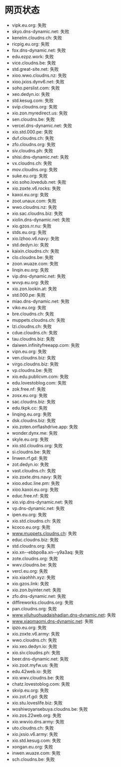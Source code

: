 # 网页状态
- vipk.eu.org: 失败
- skyo.dns-dynamic.net: 失败
- kenelm.cloudns.ch: 失败
- ricpig.eu.org: 失败
- fox.dns-dynamic.net: 失败
- edu.ezpz.work: 失败
- vice.cloudns.be: 失败
- std.great-site.net: 失败
- xioo.wwo.cloudns.nz: 失败
- xioo.jxios.dynv6.net: 失败
- soho.perslist.com: 失败
- xeo.dedyn.io: 失败
- std.kesug.com: 失败
- svip.cloudns.org: 失败
- xio.zon.myredirect.us: 失败
- sen.cloudns.be: 失败
- vercel.dns-dynamic.net: 失败
- xio.std.000.pe: 失败
- duf.cloudns.ch: 失败
- zfo.cloudns.org: 失败
- siv.cloudns.ph: 失败
- shisi.dns-dynamic.net: 失败
- vx.cloudns.ch: 失败
- mov.cloudns.org: 失败
- suke.eu.org: 失败
- xio.soho.lovedub.net: 失败
- xio.zoxte.v6.rocks: 失败
- kaxoi.eu.org: 失败
- zoot.unaux.com: 失败
- wwo.cloudns.nz: 失败
- xio.sac.cloudns.biz: 失败
- xiolin.dns-dynamic.net: 失败
- xio.gzos.rr.nu: 失败
- stds.eu.org: 失败
- xio.lzhoo.v6.navy: 失败
- std.dedyn.io: 失败
- kaixin.cloudns.ch: 失败
- clo.cloudns.be: 失败
- zoon.wuaze.com: 失败
- linqin.eu.org: 失败
- vip.dns-dynamic.net: 失败
- wvvp.eu.org: 失败
- xio.zon.lookin.at: 失败
- std.000.pe: 失败
- miao.dns-dynamic.net: 失败
- viko.eu.org: 失败
- bre.cloudns.ch: 失败
- muppets.cloudns.ch: 失败
- lzi.cloudns.ch: 失败
- cdue.cloudns.ch: 失败
- tau.cloudns.biz: 失败
- daiwen.infinityfreeapp.com: 失败
- vipn.eu.org: 失败
- ven.cloudns.biz: 失败
- virgo.cloudns.biz: 失败
- vp.cloudns.be: 失败
- xio.edu.publicvm.com: 失败
- edu.lovestoblog.com: 失败
- zok.free.nf: 失败
- zosx.eu.org: 失败
- sac.cloudns.biz: 失败
- edu.tkpk.cc: 失败
- linqing.eu.org: 失败
- dsk.cloudns.biz: 失败
- xio.zoten.onflashdrive.app: 失败
- wonder.dynx.me: 失败
- skyle.eu.org: 失败
- xio.std.cloudns.org: 失败
- si.cloudns.be: 失败
- linwen.rf.gd: 失败
- zot.dedyn.io: 失败
- vast.cloudns.ch: 失败
- xio.zoxte.dns.navy: 失败
- xioo.educ.line.pm: 失败
- xioo.kaxoi.eu.org: 失败
- educ.free.nf: 失败
- xio.vip.dns-dynamic.net: 失败
- vp.dns-dynamic.net: 失败
- ipen.eu.org: 失败
- xio.std.cloudns.ch: 失败
- kcoco.eu.org: 失败
- www.muppets.cloudns.ch: 失败
- educ.cloudns.biz: 失败
- std.cloudns.org: 失败
- xio.xn--ebbpo8a.xn--y9a3aq: 失败
- zote.cloudns.org: 失败
- wwv.cloudns.be: 失败
- vercl.eu.org: 失败
- xio.xiaohhh.xyz: 失败
- xio.gzos.link: 失败
- xio.zon.byinter.net: 失败
- zfo.dns-dynamic.net: 失败
- diffireworks.cloudns.org: 失败
- pan.cloudns.org: 失败
- www.yiluhuohuadaishadian.dns-dynamic.net: 失败
- www.xiaomaomi.dns-dynamic.net: 失败
- ipzo.eu.org: 失败
- xio.zoxte.v6.army: 失败
- wwo.cloudns.ch: 失败
- xio.xeo.dedyn.io: 失败
- xio.siv.cloudns.ph: 失败
- beer.dns-dynamic.net: 失败
- xio.zoot.myfw.us: 失败
- edu.42web.io: 失败
- xio.wwv.cloudns.be: 失败
- chatz.lovestoblog.com: 失败
- skvip.eu.org: 失败
- xio.zot.rf.gd: 失败
- xio.stu.loveslife.biz: 失败
- woshiwoyansebuya.cloudns.be: 失败
- xio.zos.22web.org: 失败
- xio.wwvio.dns.army: 失败
- uto.cloudns.ch: 失败
- xio.jxsio.v6.army: 失败
- xio.std.kesug.com: 失败
- xongan.eu.org: 失败
- inwen.wuaze.com: 失败
- sch.cloudns.be: 失败
